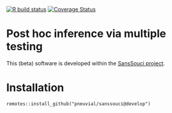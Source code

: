 <!-- badges: start -->
  [![R build status](https://github.com/pneuvial/sanssouci/workflows/R-CMD-check/badge.svg)](https://github.com/pneuvial/sanssouci/actions)
[![Coverage Status](https://codecov.io/gh/pneuvial/sanssouci/branch/develop/graph/badge.svg)](https://codecov.io/github/pneuvial/sanssouci/branch/develop)
 <!-- badges: end -->
 
# Post hoc inference via multiple testing

This (beta) software is developed within the [SansSouci project](https://www.math.univ-toulouse.fr/~pneuvial/sanssouci
).

# Installation

```
remotes::install_github("pneuvial/sanssouci@develop")
```
